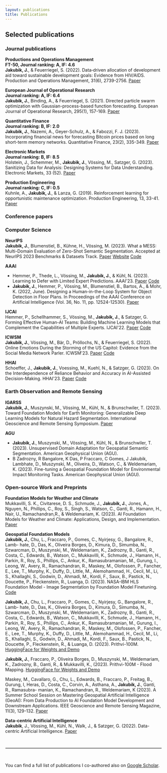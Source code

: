 ```yaml
---
layout: publications
title: Publications
---
```


## Selected publications
### Journal publications 
**Productions and Operations Management**
<br>
**FT-50, Journal ranking: A, IF: 4.6**
<br>
**Jakubik, J.**, & Feuerriegel, S. (2022). Data‐driven allocation of development aid toward sustainable development goals: Evidence from HIV/AIDS. Production and Operations Management, 31(6), 2739-2756. [Paper](https://onlinelibrary.wiley.com/doi/pdfdirect/10.1111/poms.13714)

**European Journal of Operational Research**
<br>
**Journal ranking: A, IF: 6.4**
<br>
**Jakubik, J.**, Binding, A., & Feuerriegel, S. (2021). Directed particle swarm optimization with Gaussian-process-based function forecasting. European Journal of Operational Research, 295(1), 157-169. [Paper](https://www.sciencedirect.com/science/article/pii/S0377221721001661)

**Quantitative Finance**
<br>
**Journal ranking: B, IF: 2.0**
<br>
**Jakubik, J.**, Nazemi, A., Geyer-Schulz, A., & Fabozzi, F. J. (2023). Incorporating financial news for forecasting Bitcoin prices based on long short-term memory networks. Quantitative Finance, 23(2), 335-349. [Paper](https://www.tandfonline.com/doi/abs/10.1080/14697688.2022.2130085)

**Electronic Markets**
<br>
**Journal ranking: B, IF: 8.5**
<br>
Holstein, J., Schemmer, M., **Jakubik, J.**, Vössing, M., Satzger, G. (2023). Sanitizing Data for Analysis: Designing Systems for Data Understanding. Electronic Markets,  33 (52). [Paper]([https://www.tandfonline.com/doi/abs/10.1080/14697688.2022.2130085](https://link.springer.com/article/10.1007/s12525-023-00677-w?utm_source=rct_congratemailt&utm_medium=email&utm_campaign=oa_20231009&utm_content=10.1007/s12525-023-00677-w))

**Production Engineering**
<br>
**Journal ranking: C, IF: 0.5**
<br>
Kuhnle, A., **Jakubik, J.**, & Lanza, G. (2019). Reinforcement learning for opportunistic maintenance optimization. Production Engineering, 13, 33-41. [Paper](https://link.springer.com/article/10.1007/s11740-018-0855-7)

### Conference papers 

### Computer Science

**NeurIPS**
<br>
**Jakubik, J.**, Blumenstiel, B., Kühne, H., Vössing, M. (2023). What a MESS: Multi-Domain Evaluation of Zero-Shot Semantic Segmentation. Accepted at NeurIPS 2023 Benchmarks & Datasets Track. [Paper](http://arxiv.org/abs/2306.15521) [Website](https://blumenstiel.github.io/mess-benchmark/) [Code](https://github.com/blumenstiel/MESS)

**AAAI**
<br>
- Hemmer, P., Thede, L., Vössing, M., **Jakubik, J.**, & Kühl, N. (2023). Learning to Defer with Limited Expert Predictions. AAAI'23. [Paper](https://arxiv.org/pdf/2304.07306) [Code](https://github.com/ptrckhmmr/learning-to-defer-with-limited-expert-predictions)
- **Jakubik, J.**, Hemmer, P., Vössing, M., Blumenstiel, B., Bartos, A., & Mohr, K. (2022, June). Designing a Human-in-the-Loop System for Object Detection in Floor Plans. In Proceedings of the AAAI Conference on Artificial Intelligence (Vol. 36, No. 11, pp. 12524-12530). [Paper](https://ojs.aaai.org/index.php/AAAI/article/view/21522/21271)

**IJCAI**
<br>
Hemmer, P., Schellhammer, S., Vössing, M., **Jakubik, J.**, & Satzger, G. Forming Effective Human-AI Teams: Building Machine Learning Models that Complement the Capabilities of Multiple Experts. IJCAI'22. [Paper](https://arxiv.org/pdf/2206.07948) [Code](https://github.com/ptrckhmmr/human-ai-teams)

**ICWSM**
<br>
**Jakubik, J.**, Vössing, M., Bär, D., Pröllochs, N., & Feuerriegel, S. (2022). Online Emotions During the Storming of the US Capitol: Evidence from the Social Media Network Parler. ICWSM'23. [Paper](https://arxiv.org/pdf/2204.04245) [Code](https://github.com/jhnnsjkbk/EmotionDynamics)

**HHAI**
<br>
Schoeffer, J., **Jakubik, J.**, Voessing, M., Kuehl, N., & Satzger, G. (2023). On the Interdependence of Reliance Behavior and Accuracy in AI-Assisted Decision-Making. HHAI'23. [Paper](https://arxiv.org/pdf/2304.08804) [Code](https://github.com/jhnnsjkbk/accuracy-reliance)

### Earth Observation and Remote Sensing

**IGARSS**
<br>
**Jakubik, J.**, Muszynski, M., Vössing, M., Kühl, N., & Brunschwiler, T. (2023). Toward Foundation Models for Earth Monitoring: Generalizable Deep Learning Models for Natural Hazard Segmentation. International Geoscience and Remote Sensing Symposium. [Paper](https://arxiv.org/pdf/2301.09318)

**AGU**
<br>
- **Jakubik, J.**, Muszynski, M., Vössing, M., Kühl, N., & Brunschwiler, T. (2023). Unsupervised Domain Adaptation for Geospatial Semantic Segmentation. American Geophysical Union (AGU).
- B Zadrozny, R Bangalore, K Das, P Fraccaro, C Gomes, J Jakubik, Lambhate, D., Muszynski, M., Oliveira, D., Watson, C., & Weldemariam, K. (2023). Fine-tuning a Geospatial Foundation Model for Environmental Impact Monitoring Tasks. American Geophysical Union (AGU).


### Open-source Work and Preprints

**Foundation Models for Weather and Climate**
<br>
Mukkavilli, S. K., Civitarese, D. S., Schmude, J., **Jakubik, J.**, Jones, A., Nguyen, N., Phillips, C., Roy, S., Singh, S., Watson, C., Ganti, R., Hamann, H., Nair, U., Ramachandran,R., & Weldemariam, K. (2023). AI Foundation Models for Weather and Climate: Applications, Design, and Implementation. [Paper](https://arxiv.org/pdf/2309.10808) 

**Geospatial Foundation Models**
<br>
**Jakubik, J.**, Chu, L., Fraccaro, P., Gomes, C., Nyirjesy, G., Bangalore, R., Lamb- hate, D., Das, K., Oliveira Borges, D., Kimura, D., Simumba, N., Szwarcman, D., Muszynski, M., Weldemariam, K., Zadrozny, B., Ganti, R., Costa, C., Edwards, B., Watson, C., Mukkavilli, K., Schmude, J., Hamann, H., Parkin, R., Roy, S., Phillips, C., Ankur, K., Ramasubramanian, M., Gurung, I., Leong, W., Avery, R., Ramachandran, R., Maskey, M., Olofossen, P., Fancher, E., Lee, T., Murphy, K., Duffy, D., Little, M., Alemohammad, H., Cecil, M., Li, S., Khallaghi, S., Godwin, D., Ahmadi, M., Kordi, F., Saux, B., Pastick, N., Doucette, P., Fleckenstein, R., Luanga, D. (2023). NASA-IBM HLS Foundation Model - Image Segmentation by Foundation Model Finetuning. [Code](https://github.com/nasa-impact/hls-foundation-os) 

**Jakubik, J.**, Chu, L., Fraccaro, P., Gomes, C., Nyirjesy, G., Bangalore, R., Lamb- hate, D., Das, K., Oliveira Borges, D., Kimura, D., Simumba, N., Szwarcman, D., Muszynski, M., Weldemariam, K., Zadrozny, B., Ganti, R., Costa, C., Edwards, B., Watson, C., Mukkavilli, K., Schmude, J., Hamann, H., Parkin, R., Roy, S., Phillips, C., Ankur, K., Ramasubramanian, M., Gurung, I., Leong, W., Avery, R., Ramachandran, R., Maskey, M., Olofossen, P., Fancher, E., Lee, T., Murphy, K., Duffy, D., Little, M., Alemohammad, H., Cecil, M., Li, S., Khallaghi, S., Godwin, D., Ahmadi, M., Kordi, F., Saux, B., Pastick, N., Doucette, P., Fleckenstein, R., & Luanga, D. (2023). Prithvi-100M. [HuggingFace for Weights and Demo](https://huggingface.co/ibm-nasa-geospatial/Prithvi-100M)

**Jakubik, J.**, Fraccaro, P., Oliveira Borges, D., Muszynski, M., Weldemariam, K., Zadrozny, B., Ganti, R., & Mukkavilli, K., (2023). Prithvi-100M - Flood Mapping. [HuggingFace for Weights and Demo](https://huggingface.co/ibm-nasa-geospatial/Prithvi-100M-sen1floods11)

Maskey, M., Cavallaro, G., Chu, L., Edwards, B., Fraccaro, P., Freitag, B., Gurung, I, Heras, D., Costa, C., Corvin, A., Asthana, A., **Jakubik, J.**, Ganti, R., Ramasubra- manian, K., Ramachandran, R., Weldemariam, K (2023). A Summer School Session on Mastering Geospatial Artificial Intelligence (GeoAI): From Data Production to AI Foundation Model Development and Downstream Applications. IEEE Geoscience and Remote Sensing Magazine, 11(3), 129-132. [Paper](https://ieeexplore.ieee.org/iel7/6245518/10261874/10261878.pdf)

**Data-centric Artificial Intelligence**
<br>
**Jakubik**, J., Vössing, M., Kühl, N., Walk, J., & Satzger, G. (2022). Data-centric Artificial Intelligence. [Paper](https://arxiv.org/pdf/2212.11854.pdf) 


<br>

<hr style="border:.5px solid lightgray"> <br>

You can find a full list of publications I co-authored also on [Google Scholar](https://scholar.google.com/citations?user=Bz3X5pQAAAAJ&hl=de&oi=ao).
